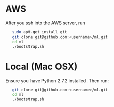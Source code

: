 # AWS

After you ssh into the AWS server, run

````bash
   sudo apt-get install git
   git clone git@github.com:<username>/ml.git
   cd ml
   ./bootstrap.sh
````

# Local (Mac OSX)
Ensure you have Python 2.7.2 installed. Then run:
````bash
   git clone git@github.com:<username>/ml.git
   cd ml
   ./bootstrap.sh
